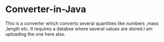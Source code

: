 # Converter-in-Java
This is a converter which converts several quantities like numbers ,mass ,length etc. It requires a databse where several values are stored.I am uploading the one here also.
